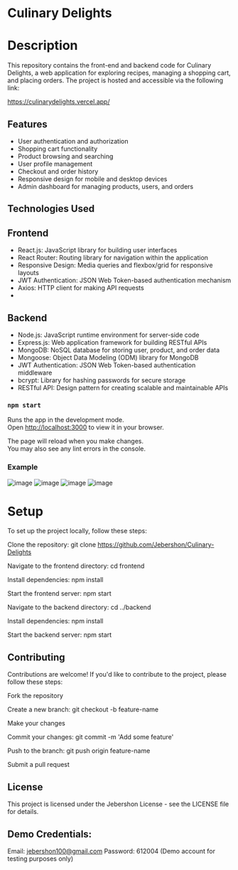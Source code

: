 # Culinary Delights

# Description
This repository contains the front-end and backend code for Culinary Delights, a web application for exploring recipes, managing a shopping cart, and placing orders. The project is hosted and accessible via the following link:


https://culinarydelights.vercel.app/


## Features
 - User authentication and authorization
 - Shopping cart functionality
 - Product browsing and searching
 - User profile management
 - Checkout and order history
 - Responsive design for mobile and desktop devices
 - Admin dashboard for managing products, users, and orders

## Technologies Used

## Frontend
 - React.js: JavaScript library for building user interfaces
 - React Router: Routing library for navigation within the application
 - Responsive Design: Media queries and flexbox/grid for responsive layouts
 - JWT Authentication: JSON Web Token-based authentication mechanism
 - Axios: HTTP client for making API requests
 - 
## Backend
 - Node.js: JavaScript runtime environment for server-side code
 - Express.js: Web application framework for building RESTful APIs
 - MongoDB: NoSQL database for storing user, product, and order data
 - Mongoose: Object Data Modeling (ODM) library for MongoDB
 - JWT Authentication: JSON Web Token-based authentication middleware
 - bcrypt: Library for hashing passwords for secure storage
 - RESTful API: Design pattern for creating scalable and maintainable APIs
   
### `npm start`

Runs the app in the development mode.\
Open [http://localhost:3000](http://localhost:3000) to view it in your browser.

The page will reload when you make changes.\
You may also see any lint errors in the console.

### Example

![image](https://github.com/Jebershon/Culinary-Delights/assets/123262772/85edad7f-f872-4286-8e64-fcc7144806dc)
![image](https://github.com/Jebershon/Culinary-Delights/assets/123262772/e43f7993-1e33-44ef-af43-2601701ce54f)
![image](https://github.com/Jebershon/Culinary-Delights/assets/123262772/49f537f0-60ea-4489-bd68-ea207d3e70e0)
![image](https://github.com/Jebershon/Culinary-Delights/assets/123262772/8d8de977-6c6d-442e-b5a1-7e2de281fb20)

# Setup
To set up the project locally, follow these steps:

Clone the repository: git clone https://github.com/Jebershon/Culinary-Delights

Navigate to the frontend directory: cd frontend

Install dependencies: npm install

Start the frontend server: npm start

Navigate to the backend directory: cd ../backend

Install dependencies: npm install

Start the backend server: npm start

## Contributing

Contributions are welcome! If you'd like to contribute to the project, please follow these steps:

Fork the repository

Create a new branch: git checkout -b feature-name

Make your changes

Commit your changes: git commit -m 'Add some feature'

Push to the branch: git push origin feature-name

Submit a pull request


## License
This project is licensed under the Jebershon License - see the LICENSE file for details.

## Demo Credentials:
Email: jebershon100@gmail.com
Password: 612004
(Demo account for testing purposes only)

